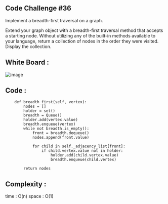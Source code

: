 ## Code Challenge #36

Implement a breadth-first traversal on a graph.

Extend your graph object with a breadth-first traversal method that accepts a starting node. Without utilizing any of the built-in methods available to your language, return a collection of nodes in the order they were visited. Display the collection.

## White Board :

![image](https://user-images.githubusercontent.com/79086986/127907977-301c7ec9-dcb4-4ead-af75-91c9b5447eb0.png)


## Code :

```
    def breadth_first(self, vertex):
        nodes = []
        holder = set()
        breadth = Queue()
        holder.add(vertex.value)
        breadth.enqueue(vertex)
        while not breadth.is_empty():
            front = breadth.dequeue()
            nodes.append(front.value)

            for child in self._adjacency_list[front]:
                if child.vertex.value not in holder:
                    holder.add(child.vertex.value)
                    breadth.enqueue(child.vertex)

        return nodes

```

## Complexity :

time : O(n)
space : O(1)
